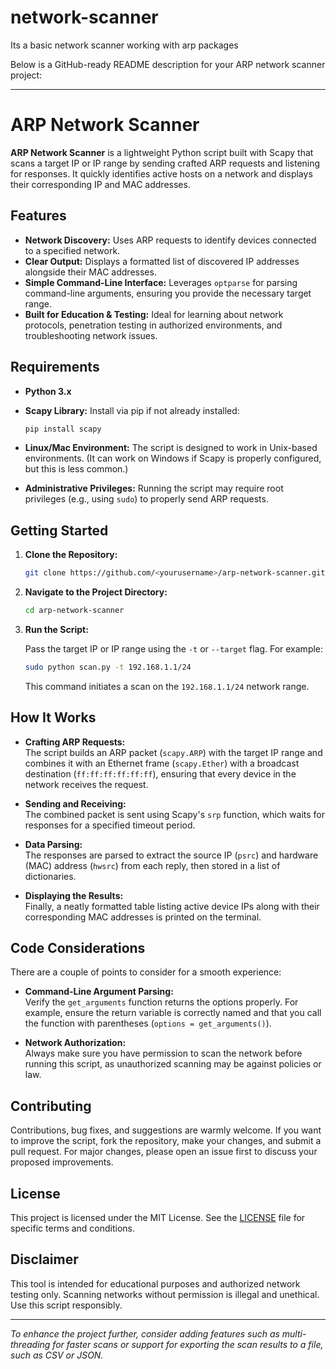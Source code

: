 # network-scanner
Its a basic network scanner working with arp packages 

Below is a GitHub-ready README description for your ARP network scanner project:

---

# ARP Network Scanner

**ARP Network Scanner** is a lightweight Python script built with Scapy that scans a target IP or IP range by sending crafted ARP requests and listening for responses. It quickly identifies active hosts on a network and displays their corresponding IP and MAC addresses.

## Features

- **Network Discovery:** Uses ARP requests to identify devices connected to a specified network.
- **Clear Output:** Displays a formatted list of discovered IP addresses alongside their MAC addresses.
- **Simple Command-Line Interface:** Leverages `optparse` for parsing command-line arguments, ensuring you provide the necessary target range.
- **Built for Education & Testing:** Ideal for learning about network protocols, penetration testing in authorized environments, and troubleshooting network issues.

## Requirements

- **Python 3.x**  
- **Scapy Library:** Install via pip if not already installed:
  
  ```bash
  pip install scapy
  ```
  
- **Linux/Mac Environment:** The script is designed to work in Unix-based environments. (It can work on Windows if Scapy is properly configured, but this is less common.)
- **Administrative Privileges:** Running the script may require root privileges (e.g., using `sudo`) to properly send ARP requests.

## Getting Started

1. **Clone the Repository:**

   ```bash
   git clone https://github.com/<yourusername>/arp-network-scanner.git
   ```

2. **Navigate to the Project Directory:**

   ```bash
   cd arp-network-scanner
   ```

3. **Run the Script:**

   Pass the target IP or IP range using the `-t` or `--target` flag. For example:

   ```bash
   sudo python scan.py -t 192.168.1.1/24
   ```

   This command initiates a scan on the `192.168.1.1/24` network range.

## How It Works

- **Crafting ARP Requests:**  
  The script builds an ARP packet (`scapy.ARP`) with the target IP range and combines it with an Ethernet frame (`scapy.Ether`) with a broadcast destination (`ff:ff:ff:ff:ff:ff`), ensuring that every device in the network receives the request.

- **Sending and Receiving:**  
  The combined packet is sent using Scapy's `srp` function, which waits for responses for a specified timeout period.

- **Data Parsing:**  
  The responses are parsed to extract the source IP (`psrc`) and hardware (MAC) address (`hwsrc`) from each reply, then stored in a list of dictionaries.

- **Displaying the Results:**  
  Finally, a neatly formatted table listing active device IPs along with their corresponding MAC addresses is printed on the terminal.

## Code Considerations

There are a couple of points to consider for a smooth experience:
- **Command-Line Argument Parsing:**  
  Verify the `get_arguments` function returns the options properly. For example, ensure the return variable is correctly named and that you call the function with parentheses (`options = get_arguments()`).

- **Network Authorization:**  
  Always make sure you have permission to scan the network before running this script, as unauthorized scanning may be against policies or law.

## Contributing

Contributions, bug fixes, and suggestions are warmly welcome. If you want to improve the script, fork the repository, make your changes, and submit a pull request. For major changes, please open an issue first to discuss your proposed improvements.

## License

This project is licensed under the MIT License. See the [LICENSE](LICENSE) file for specific terms and conditions.

## Disclaimer

This tool is intended for educational purposes and authorized network testing only. Scanning networks without permission is illegal and unethical. Use this script responsibly.

---

*To enhance the project further, consider adding features such as multi-threading for faster scans or support for exporting the scan results to a file, such as CSV or JSON.*
